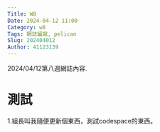 ```yaml
---
Title: W8
Date: 2024-04-12 11:00
Category: w8
Tags: 網誌編寫, pelican
Slug: 202404012
Author: 41123139
---
```


2024/04/12第八週網誌內容.

<!-- PELICAN_END_SUMMARY -->

# 測試
1.組長叫我隨便更新個東西，測試codespace的東西。


